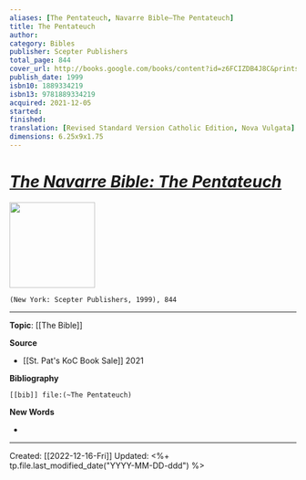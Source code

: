 ```yaml
---
aliases: [The Pentateuch, Navarre Bible—The Pentateuch]
title: The Pentateuch
author: 
category: Bibles
publisher: Scepter Publishers
total_page: 844
cover_url: http://books.google.com/books/content?id=z6FCIZDB4J8C&printsec=frontcover&img=1&zoom=1&edge=curl&source=gbs_api
publish_date: 1999
isbn10: 1889334219
isbn13: 9781889334219
acquired: 2021-12-05
started: 
finished: 
translation: [Revised Standard Version Catholic Edition, Nova Vulgata]
dimensions: 6.25x9x1.75
---
```

# *[The Navarre Bible: The Pentateuch](https://scepterpublishers.org/products/the-navarre-bible-pentateuch)*

<img src="https://cdn.shopify.com/s/files/1/1193/5190/products/scepter-1087_2000x.jpg?v=1594193361" width=150>

`(New York: Scepter Publishers, 1999), 844`

--- 
**Topic**: [[The Bible]]

**Source**
- [[St. Pat's KoC Book Sale]] 2021


**Bibliography**

```query
[[bib]] file:(~The Pentateuch)
```
 

**New Words**

- 

---
Created: [[2022-12-16-Fri]]
Updated: <%+ tp.file.last_modified_date("YYYY-MM-DD-ddd") %>


